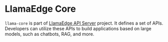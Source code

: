 # LlamaEdge Core

`llama-core` is part of [LlamaEdge API Server](https://github.com/LlamaEdge/LlamaEdge/tree/main/api-server) project. It defines a set of APIs. Developers can utilize these APIs to build applications based on large models, such as chatbots, RAG, and more.
